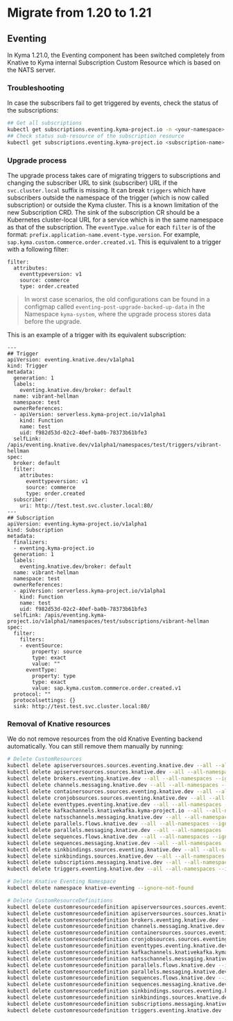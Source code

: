 # Migrate from 1.20 to 1.21

## Eventing
In Kyma 1.21.0, the Eventing component has been switched completely from Knative to Kyma internal Subscription Custom Resource which is based on the NATS server.

### Troubleshooting

In case the subscribers fail to get triggered by events, check the status of the subscriptions:

```bash
## Get all subscriptions
kubectl get subscriptions.eventing.kyma-project.io -n <your-namespace>
## Check status sub-resource of the subscription resource
kubectl get subscriptions.eventing.kyma-project.io <subscription-name> -n <your-namespace> -oyaml
```

### Upgrade process

The upgrade process takes care of migrating triggers to subscriptions and changing the subscriber URL to sink (subscriber) URL if the `svc.cluster.local` suffix is missing. It can break `triggers` which have subscribers outside the namespace of the trigger (which is now called subscription) or outside the Kyma cluster. This is a known limitation of the new Subscription CRD. The sink of the subscription CR should be a Kubernetes cluster-local URL for a service which is in the same namespace as that of the subscription. The `eventType.value` for each `filter` is of the format: `prefix.application-name.event-type.version`. For example, `sap.kyma.custom.commerce.order.created.v1`. This is equivalent to a trigger with a following filter:
```
filter:
  attributes:
    eventtypeversion: v1
    source: commerce
    type: order.created
```

> In worst case scenarios, the old configurations can be found in a configmap called `eventing-post-upgrade-backed-up-data` in the Namespace `kyma-system`, where the upgrade process stores data before the upgrade.

This is an example of a trigger with its equivalent subscription:
```
---
## Trigger
apiVersion: eventing.knative.dev/v1alpha1
kind: Trigger
metadata:
  generation: 1
  labels:
    eventing.knative.dev/broker: default
  name: vibrant-hellman
  namespace: test
  ownerReferences:
  - apiVersion: serverless.kyma-project.io/v1alpha1
    kind: Function
    name: test
    uid: f982d53d-02c2-40ef-ba0b-78373b61bfe3
  selfLink: /apis/eventing.knative.dev/v1alpha1/namespaces/test/triggers/vibrant-hellman
spec:
  broker: default
  filter:
    attributes:
      eventtypeversion: v1
      source: commerce
      type: order.created
  subscriber:
    uri: http://test.test.svc.cluster.local:80/
---
## Subscription
apiVersion: eventing.kyma-project.io/v1alpha1
kind: Subscription
metadata:
  finalizers:
  - eventing.kyma-project.io
  generation: 1
  labels:
    eventing.knative.dev/broker: default
  name: vibrant-hellman
  namespace: test
  ownerReferences:
  - apiVersion: serverless.kyma-project.io/v1alpha1
    kind: Function
    name: test
    uid: f982d53d-02c2-40ef-ba0b-78373b61bfe3
  selfLink: /apis/eventing.kyma-project.io/v1alpha1/namespaces/test/subscriptions/vibrant-hellman
spec:
  filter:
    filters:
    - eventSource:
        property: source
        type: exact
        value: ""
      eventType:
        property: type
        type: exact
        value: sap.kyma.custom.commerce.order.created.v1
  protocol: ""
  protocolsettings: {}
  sink: http://test.test.svc.cluster.local:80/
```

### Removal of Knative resources

We do not remove resources from the old Knative Eventing backend automatically. You can still remove them manually by running:

```bash
# Delete CustomResources
kubectl delete apiserversources.sources.eventing.knative.dev --all --all-namespaces --ignore-not-found
kubectl delete apiserversources.sources.knative.dev --all --all-namespaces --ignore-not-found
kubectl delete brokers.eventing.knative.dev --all --all-namespaces --ignore-not-found
kubectl delete channels.messaging.knative.dev --all --all-namespaces --ignore-not-found
kubectl delete containersources.sources.eventing.knative.dev --all --all-namespaces --ignore-not-found
kubectl delete cronjobsources.sources.eventing.knative.dev --all --all-namespaces --ignore-not-found
kubectl delete eventtypes.eventing.knative.dev --all --all-namespaces --ignore-not-found
kubectl delete kafkachannels.knativekafka.kyma-project.io --all --all-namespaces --ignore-not-found
kubectl delete natsschannels.messaging.knative.dev --all --all-namespaces --ignore-not-found
kubectl delete parallels.flows.knative.dev --all --all-namespaces --ignore-not-found
kubectl delete parallels.messaging.knative.dev --all --all-namespaces --ignore-not-found
kubectl delete sequences.flows.knative.dev --all --all-namespaces --ignore-not-found
kubectl delete sequences.messaging.knative.dev --all --all-namespaces --ignore-not-found
kubectl delete sinkbindings.sources.eventing.knative.dev --all --all-namespaces --ignore-not-found
kubectl delete sinkbindings.sources.knative.dev --all --all-namespaces --ignore-not-found
kubectl delete subscriptions.messaging.knative.dev --all --all-namespaces --ignore-not-found
kubectl delete triggers.eventing.knative.dev --all --all-namespaces --ignore-not-found

# Delete Knative Eventing Namespace
kubectl delete namespace knative-eventing --ignore-not-found

# Delete CustomResourceDefinitions
kubectl delete customresourcedefinition apiserversources.sources.eventing.knative.dev --ignore-not-found
kubectl delete customresourcedefinition apiserversources.sources.knative.dev --ignore-not-found
kubectl delete customresourcedefinition brokers.eventing.knative.dev --ignore-not-found
kubectl delete customresourcedefinition channels.messaging.knative.dev --ignore-not-found
kubectl delete customresourcedefinition containersources.sources.eventing.knative.dev --ignore-not-found
kubectl delete customresourcedefinition cronjobsources.sources.eventing.knative.dev --ignore-not-found
kubectl delete customresourcedefinition eventtypes.eventing.knative.dev --ignore-not-found
kubectl delete customresourcedefinition kafkachannels.knativekafka.kyma-project.io --ignore-not-found
kubectl delete customresourcedefinition natsschannels.messaging.knative.dev --ignore-not-found
kubectl delete customresourcedefinition parallels.flows.knative.dev --ignore-not-found
kubectl delete customresourcedefinition parallels.messaging.knative.dev --ignore-not-found
kubectl delete customresourcedefinition sequences.flows.knative.dev --ignore-not-found
kubectl delete customresourcedefinition sequences.messaging.knative.dev --ignore-not-found
kubectl delete customresourcedefinition sinkbindings.sources.eventing.knative.dev --ignore-not-found
kubectl delete customresourcedefinition sinkbindings.sources.knative.dev --ignore-not-found
kubectl delete customresourcedefinition subscriptions.messaging.knative.dev --ignore-not-found
kubectl delete customresourcedefinition triggers.eventing.knative.dev --ignore-not-found
```
